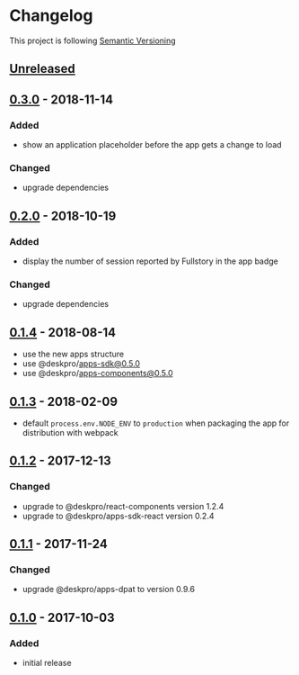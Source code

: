 # Changelog

This project is following [Semantic Versioning](http://semver.org)

## [Unreleased][]

## [0.3.0][] - 2018-11-14

### Added

 - show an application placeholder before the app gets a change to load

### Changed

 - upgrade dependencies

## [0.2.0][] - 2018-10-19

### Added

 - display the number of session reported by Fullstory in the app badge

### Changed

 - upgrade dependencies
 

## [0.1.4][] - 2018-08-14

 - use the new apps structure
 - use @deskpro/apps-sdk@0.5.0
 - use @deskpro/apps-components@0.5.0

## [0.1.3][] - 2018-02-09

 - default `process.env.NODE_ENV` to `production` when packaging the app for distribution with webpack  

## [0.1.2][] - 2017-12-13

### Changed  

 - upgrade to @deskpro/react-components version 1.2.4
 - upgrade to @deskpro/apps-sdk-react version 0.2.4

## [0.1.1][] - 2017-11-24

### Changed

- upgrade @deskpro/apps-dpat to version 0.9.6

## [0.1.0][] - 2017-10-03

### Added

 - initial release
 
[Unreleased]: https://github.com/DeskproApps/fullstory/compare/v0.3.0...HEAD
[0.3.0]: https://github.com/DeskproApps/fullstory/compare/v0.2.0...v0.3.0
[0.2.0]: https://github.com/DeskproApps/fullstory/compare/v0.1.4...v0.2.0
[0.1.4]: https://github.com/DeskproApps/fullstory/compare/v0.1.3...v0.1.4
[0.1.3]: https://github.com/DeskproApps/fullstory/compare/v0.1.2...v0.1.3
[0.1.2]: https://github.com/DeskproApps/fullstory/compare/v0.1.1...v0.1.2
[0.1.1]: https://github.com/DeskproApps/fullstory/compare/v0.1.0...v0.1.1
[0.1.0]: https://github.com/DeskproApps/fullstory/compare/master...v0.1.0

